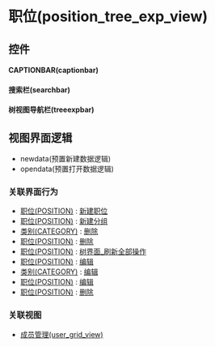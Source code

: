 # 职位(position_tree_exp_view)  <!-- {docsify-ignore-all} -->



## 控件
#### CAPTIONBAR(captionbar)
#### 搜索栏(searchbar)
#### 树视图导航栏(treeexpbar)

## 视图界面逻辑
  * newdata(预置新建数据逻辑)
  * opendata(预置打开数据逻辑)


### 关联界面行为
  * [职位(POSITION)](module/Base/position) : [新建职位](module/Base/position#界面行为)
  * [职位(POSITION)](module/Base/position) : [新建分组](module/Base/position#界面行为)
  * [类别(CATEGORY)](module/Base/category) : [删除](module/Base/category#界面行为)
  * [职位(POSITION)](module/Base/position) : [删除](module/Base/position#界面行为)
  * [职位(POSITION)](module/Base/position) : [树界面_刷新全部操作](module/Base/position#界面行为)
  * [职位(POSITION)](module/Base/position) : [编辑](module/Base/position#界面行为)
  * [类别(CATEGORY)](module/Base/category) : [编辑](module/Base/category#界面行为)
  * [职位(POSITION)](module/Base/position) : [编辑](module/Base/position#界面行为)
  * [职位(POSITION)](module/Base/position) : [删除](module/Base/position#界面行为)

### 关联视图
  * [成员管理(user_grid_view)](app/view/user_grid_view)

<script>
 const { createApp } = Vue
  createApp({
    data() {
      return {

      }
    }
  }).use(ElementPlus).mount('#app')
</script>